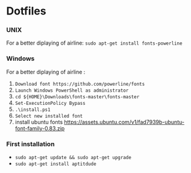 # Dotfiles

### UNIX
For a better diplaying of airline: `sudo apt-get install fonts-powerline`


### Windows
For a better diplaying of airline :

1. `Download font https://github.com/powerline/fonts`
2. `Launch Windows PowerShell as administrator`
3. `cd ${HOME}\Downloads\fonts-master\fonts-master`
4. `Set-ExecutionPolicy Bypass`
5. `.\install.ps1`
6. `Select new installed font`
7. install ubuntu fonts https://assets.ubuntu.com/v1/fad7939b-ubuntu-font-family-0.83.zip

### First installation
- `sudo apt-get update && sudo apt-get upgrade`
- `sudo apt-get install aptitdude`
